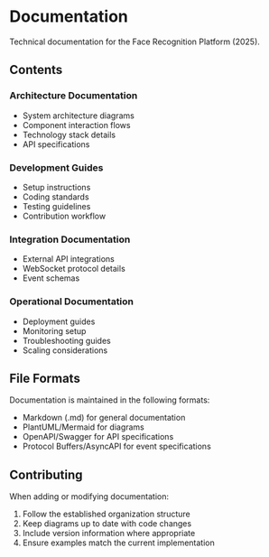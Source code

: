 # Documentation

Technical documentation for the Face Recognition Platform (2025).

## Contents

### Architecture Documentation

- System architecture diagrams
- Component interaction flows
- Technology stack details
- API specifications

### Development Guides

- Setup instructions
- Coding standards
- Testing guidelines
- Contribution workflow

### Integration Documentation

- External API integrations
- WebSocket protocol details
- Event schemas

### Operational Documentation

- Deployment guides
- Monitoring setup
- Troubleshooting guides
- Scaling considerations

## File Formats

Documentation is maintained in the following formats:

- Markdown (.md) for general documentation
- PlantUML/Mermaid for diagrams
- OpenAPI/Swagger for API specifications
- Protocol Buffers/AsyncAPI for event specifications

## Contributing

When adding or modifying documentation:

1. Follow the established organization structure
2. Keep diagrams up to date with code changes
3. Include version information where appropriate
4. Ensure examples match the current implementation
